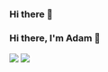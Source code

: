 ### Hi there 👋

<!--
**akelch11/akelch11** is a ✨ _special_ ✨ repository because its `README.md` (this file) appears on your GitHub profile.

Here are some ideas to get you started:

- 🔭 I’m currently working on ...
- 🌱 I’m currently learning ...
- 👯 I’m looking to collaborate on ...
- 🤔 I’m looking for help with ...
- 💬 Ask me about ...
- 📫 How to reach me: ...
- 😄 Pronouns: ...
- ⚡ Fun fact: ...
-->


### Hi there, I'm Adam 👋


  <img align="center" src="https://github-readme-stats.vercel.app/api?username=akelch11&count_private=true&show_icons=true&theme=tokyonight&border_color=#fff" />

<a href="https://github.com/dsaha04/github-readme-stats">
  <img align="center" src="https://github-readme-stats.vercel.app/api/top-langs/?username=dsaha04&layout=compact&count_private=true&theme=tokyonight&hide=css&border_color=#fff" />
</a>

